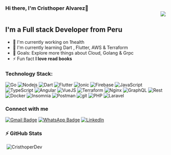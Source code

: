### Hi there, I'm Cristhoper Alvarez👋 <div align = 'right'>![](https://komarev.com/ghpvc/?username=CristhoperDev&color=yellow)</div>

## I'm a Full stack Developer from Peru

- 🔭 I'm currently working on 1health
- 🌱 I'm currently learning Dart , Flutter, AWS & Terraform
- 🥅 Goals: Explore more things about Cloud, Golang & Grpc
- ⚡ Fun fact **I love read books**

### Technology Stack:
<p>
  <img alt="Go" src="https://img.shields.io/badge/-Go-00ADD8?style=flat-square&logo=Go&logoColor=white" />
  <img alt="Nodejs" src="https://img.shields.io/badge/-Nodejs-339933?style=flat-square&logo=Node.js&logoColor=white" />
  <img alt="Dart" src="https://img.shields.io/badge/-Dart-0175C2?style=flat-square&logo=Dart&logoColor=white" />
  <img alt="Flutter" src="https://img.shields.io/badge/-Flutter-02569B?style=flat-square&logo=Flutter&logoColor=white" />
  <img alt="Ionic" src="https://img.shields.io/badge/-Ionic-3880FF?style=flat-square&logo=Ionic&logoColor=white" />
  <img alt="Firebase" src="https://img.shields.io/badge/-Firebase-FFCA28?style=flat-square&logo=Firebase&logoColor=black" />
  <img alt="JavaScript" src="https://img.shields.io/badge/-JavaScript-F7DF1E?style=flat-square&logo=JavaScript&logoColor=black" />
  <img alt="TypeScript" src="https://img.shields.io/badge/-TypeScript-007ACC?style=flat-square&logo=typescript&logoColor=white" />
  <img alt="Angular" src="https://img.shields.io/badge/-Angular-DD0031?style=flat-square&logo=Angular&logoColor=white" />
  <img alt="VueJS" src="https://img.shields.io/badge/-VueJS-4FC08D?style=flat-square&logo=Vue.js&logoColor=white" />
  <img alt="Terraform" src="https://img.shields.io/badge/-Terraform-623CE4?style=flat-square&logo=Terraform&logoColor=white" />
  <img alt="Nginx" src="https://img.shields.io/badge/-Nginx-269539?style=flat-square&logo=Nginx&logoColor=white" />
  <img alt="GraphQL" src="https://img.shields.io/badge/-GraphQL-E10098?style=flat-square&logo=graphql&logoColor=white" />
  <img alt="Rest" src="https://img.shields.io/badge/-Rest-E10098?style=flat-square&logo=rest&logoColor=white" />
  <img alt="Docker" src="https://img.shields.io/badge/-Docker-46a2f1?style=flat-square&logo=docker&logoColor=white" />
  <img alt="Insomnia" src="https://img.shields.io/badge/-Insomnia-5849BE?style=flat-square&logo=insomnia&logoColor=white" />
  <img alt="Postman" src="https://img.shields.io/badge/-Postman-FF6C37?style=flat-square&logo=postman&logoColor=white" />
  <img alt="git" src="https://img.shields.io/badge/-Git-F05032?style=flat-square&logo=git&logoColor=white" />
  <img alt="PHP" src="https://img.shields.io/badge/-PHP-777BB4?style=flat-square&logo=PHP&logoColor=white" />
  <img alt="Laravel" src="https://img.shields.io/badge/-Laravel-FF2D20?style=flat-square&logo=Laravel&logoColor=white" />
</p>

### Connect with me

[![Gmail Badge](https://img.shields.io/badge/-acristhoper25@gmail.com-c14438?style=flat-square&logo=Gmail&logoColor=white&link=mailto:acristhoper25@gmail.com)](mailto:acristhoper25@gmail.com)
[![WhatsApp Badge](https://img.shields.io/badge/-WhatsApp-26B03D?style=flat-square&logo=WhatsApp&logoColor=white&link=https://api.whatsapp.com/send?phone=+51934019008)](https://api.whatsapp.com/send?phone=+51934019008)
<a href="https://www.linkedin.com/in/cristhoper-alvarez-7621b2176" target="_blank"><img src="https://img.shields.io/badge/LinkedIn-%230077B5.svg?&style=flat-square&logo=linkedin&logoColor=white" alt="LinkedIn"></a>

### ⚡ GitHub Stats
<p>&nbsp;<img align="center" src="https://github-readme-stats.vercel.app/api?username=CristhoperDev&show_icons=true" alt="CristhoperDev" /></p>
